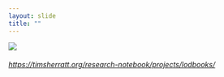 ```yaml
---
layout: slide
title: ""
---
```


<section>
<a class="stretch" href="https://timsherratt.org/research-notebook/projects/lodbooks/"><img class="rotate-right" src="{{ site.baseurl }}/assets/images/lodbooks.png"></a>
<h6 class="rotate-right"><a class="external" href="https://timsherratt.org/research-notebook/projects/lodbooks/">https://timsherratt.org/research-notebook/projects/lodbooks/</a></h6>
</section>

